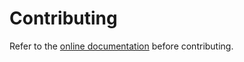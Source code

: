 # Contributing

Refer to the [online documentation](https://typescript-tdd.github.io/ts-auto-mock/local-development) before contributing.
